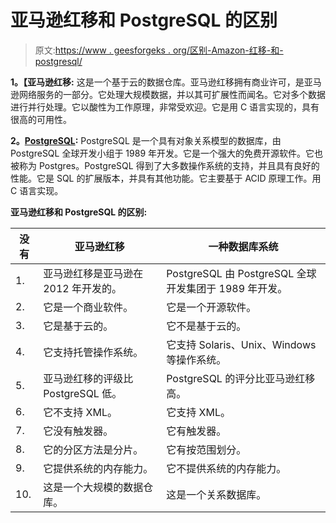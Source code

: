 # 亚马逊红移和 PostgreSQL 的区别

> 原文:[https://www . geesforgeks . org/区别-Amazon-红移-和-postgresql/](https://www.geeksforgeeks.org/difference-between-amazon-redshift-and-postgresql/)

**1。【亚马逊红移:**
这是一个基于云的数据仓库。亚马逊红移拥有商业许可，是亚马逊网络服务的一部分。它处理大规模数据，并以其可扩展性而闻名。它对多个数据进行并行处理。它以酸性为工作原理，非常受欢迎。它是用 C 语言实现的，具有很高的可用性。

**2。[PostgreSQL](https://www.geeksforgeeks.org/what-is-postgresql-introduction/):**
PostgreSQL 是一个具有对象关系模型的数据库，由 PostgreSQL 全球开发小组于 1989 年开发。它是一个强大的免费开源软件。它也被称为 Postgres。PostgreSQL 得到了大多数操作系统的支持，并且具有良好的性能。它是 SQL 的扩展版本，并具有其他功能。它主要基于 ACID 原理工作。用 C 语言实现。

**亚马逊红移和 PostgreSQL 的区别:**

<center>

| 没有 | 亚马逊红移 | 一种数据库系统 |
| --- | --- | --- |
| 1. | 亚马逊红移是亚马逊在 2012 年开发的。 | PostgreSQL 由 PostgreSQL 全球开发集团于 1989 年开发。 |
| 2. | 它是一个商业软件。 | 它是一个开源软件。 |
| 3. | 它是基于云的。 | 它不是基于云的。 |
| 4. | 它支持托管操作系统。 | 它支持 Solaris、Unix、Windows 等操作系统。 |
| 5. | 亚马逊红移的评级比 PostgreSQL 低。 | PostgreSQL 的评分比亚马逊红移高。 |
| 6. | 它不支持 XML。 | 它支持 XML。 |
| 7. | 它没有触发器。 | 它有触发器。 |
| 8. | 它的分区方法是分片。 | 它有按范围划分。 |
| 9. | 它提供系统的内存能力。 | 它不提供系统的内存能力。 |
| 10. | 这是一个大规模的数据仓库。 | 这是一个关系数据库。 |

</center>